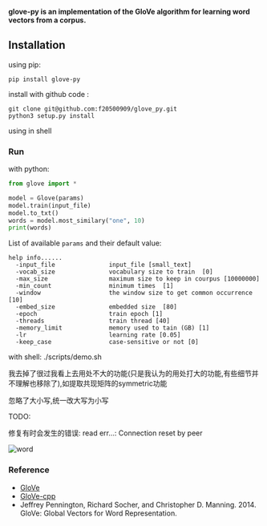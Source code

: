 

**glove-py is an implementation of the GloVe algorithm for learning word vectors from a corpus.** 


## Installation


using pip:

```
pip install glove-py
```

install with github code :

```
git clone git@github.com:f20500909/glove_py.git
python3 setup.py install
```


using in shell



### Run

with python:
```python
from glove import *

model = Glove(params)
model.train(input_file)
model.to_txt()
words = model.most_similary("one", 10)
print(words)

```

List of available `params` and their default value:

```
help info......
  -input_file               input_file [small_text]
  -vocab_size               vocabulary size to train  [0]
  -max_size                 maximum size to keep in courpus [10000000]
  -min_count                minimum times  [1]
  -window                   the window size to get common occurrence [10]
  -embed_size               embedded size  [80]
  -epoch                    train epoch [1]
  -threads                  train thread [40]
  -memory_limit             memory used to tain (GB) [1]
  -lr                       learning rate [0.05]
  -keep_case                case-sensitive or not [0]
```

with shell:
./scripts/demo.sh


我去掉了很过我看上去用处不大的功能(只是我认为的用处打大的功能,有些细节并不理解也移除了),如提取共现矩阵的symmetric功能

忽略了大小写,统一改大写为小写


TODO:

修复有时会发生的错误:   read err...: Connection reset by peer



![word](https://github.com/f20500909/glove_py/blob/master/scripts/tsne.png)
### Reference

- [GloVe ](https://github.com/stanfordnlp/GloVe)
- [GloVe-cpp](https://github.com/Yevgnen/GloVe-cpp)
- Jeffrey Pennington, Richard Socher, and Christopher D. Manning. 2014. GloVe: Global Vectors for Word Representation.
